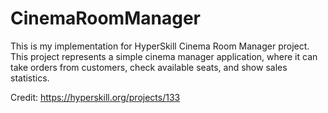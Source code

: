 # CinemaRoomManager
This is my implementation for HyperSkill Cinema Room Manager project.
This project represents a simple cinema manager application, where it can take orders from customers, check available seats, and show sales statistics.

Credit: https://hyperskill.org/projects/133
